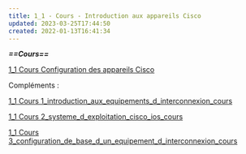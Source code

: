 ```yaml
---
title: 1_1 - Cours - Introduction aux appareils Cisco
updated: 2023-03-25T17:44:50
created: 2022-01-13T16:41:34
---
```


***==Cours==***

[1_1 Cours Configuration des appareils Cisco](https://groupesb-my.sharepoint.com/:b:/g/personal/arthur_trouillon_saint-benigne_fr/EXqO09e-mo5In_eQaAv3-NgBlajZG8SxtLnGOOupA_dP6g)

Compléments :

[1_1 Cours 1_introduction_aux_equipements_d_interconnexion_cours](https://groupesb-my.sharepoint.com/:b:/g/personal/arthur_trouillon_saint-benigne_fr/ETJQcW1VvnhPkL9fICPLoHsB80LmXAacYWn5x-PB_ptYtQ)

[1_1 Cours 2_systeme_d_exploitation_cisco_ios_cours](https://groupesb-my.sharepoint.com/:b:/g/personal/arthur_trouillon_saint-benigne_fr/ETmNdp9od1JJgswVmjijF7UBKoh0081JGsRRzA_bUTVsxQ)

[1_1 Cours 3_configuration_de_base_d_un_equipement_d_interconnexion_cours](https://groupesb-my.sharepoint.com/:b:/g/personal/arthur_trouillon_saint-benigne_fr/EaJjide7GyZMjNmRGITZztgBiahhpKW6ZJ2zeUHWFlEm9g)

